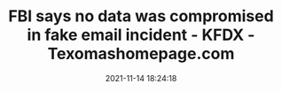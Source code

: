 ---
"title": "FBI says no data was compromised in fake email incident - KFDX - Texomashomepage.com"
"date": "2021-11-14 18:24:18"
"feed_name": "GOOGLENEWSCONSTRUCTION"
"feed_website": "https://news.google.com/search?q=construction%2Bincident&hl=en-US&gl=US&ceid=US:en"
"feed_rss": "https://news.google.com/rss/search?q=construction%2Bincident&hl=en-US&gl=US&ceid=US:en"
"link": "https://www.texomashomepage.com/news/fbi-says-no-data-was-compromised-in-fake-email-incident/"
"source": "{'href': 'https://www.texomashomepage.com', 'title': 'KFDX - Texomashomepage.com'}"
"file": "_posts/2021-1-1-14db32b3ede6289b928ff6926aab17cde42a9444.md"
"accident": "0"
"drilling": "0"
"dead": "0"
"injured": "0"
"arrested": "0"
"place": "unknown place"
"where": "unknown site"
"causes": "unknown"
"place_uri": "unknown place"
---
